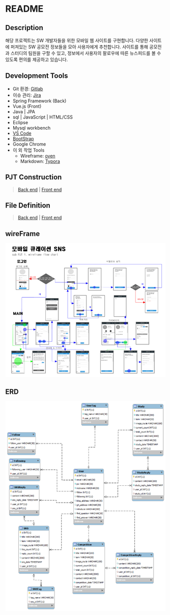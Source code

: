 # README

## Description

해당 프로젝트는 SW 개발자들을 위한 모바일 웹 사이트를 구현합니다. 다양한 사이트에 퍼져있는 SW 공모전 정보들을 모아 사용자에게 추천합니다. 사이트를 통해 공모전과 스터디의 팀원을 구할 수 있고, 정보에서 사용자의 팔로우에 따른 뉴스피드를 볼 수 있도록 편의를 제공하고 있습니다.



## Development Tools

- Git 환경: [Gitlab](https://about.gitlab.com/)
- 이슈 관리: [Jira](https://www.atlassian.com/ko/software/jira)
- Spring Framework (Back)
- Vue.js (Front)
- Java | JPA
- sql | JavaScript | HTML/CSS
- Eclipse
- Mysql workbench
- [VS Code](https://code.visualstudio.com/)
- [BootStrap](https://bootstrap-vue.org/)
- Google Chrome
- 이 외 작업 Tools
  - Wireframe: [oven](https://ovenapp.io/) 
  - Markdown: [Typora](https://typora.io/)



## PJT Construction

> [Back end](../document/backend/Backend_Construction.md/#directory) | [Front end](../document/frontend/Frontend_Construction.md/#directory)



## File Definition

> [Back end](../document/backend/Backend_Construction.md/#file-definition) | [Front end](../document/frontend/Frontend_Construction.md/#file-definition)



## wireFrame

![wireFrame](./document/images/wireframe.png)



## ERD

![ERD](./document/images/ERD.png)
